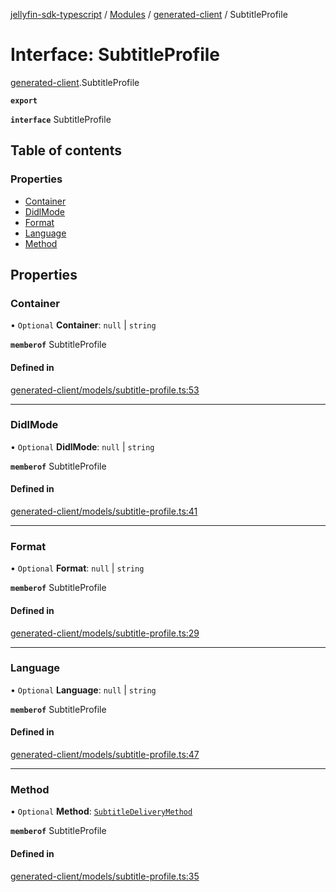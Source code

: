 [jellyfin-sdk-typescript](../README.md) / [Modules](../modules.md) / [generated-client](../modules/generated_client.md) / SubtitleProfile

# Interface: SubtitleProfile

[generated-client](../modules/generated_client.md).SubtitleProfile

**`export`**

**`interface`** SubtitleProfile

## Table of contents

### Properties

- [Container](generated_client.SubtitleProfile.md#container)
- [DidlMode](generated_client.SubtitleProfile.md#didlmode)
- [Format](generated_client.SubtitleProfile.md#format)
- [Language](generated_client.SubtitleProfile.md#language)
- [Method](generated_client.SubtitleProfile.md#method)

## Properties

### Container

• `Optional` **Container**: ``null`` \| `string`

**`memberof`** SubtitleProfile

#### Defined in

[generated-client/models/subtitle-profile.ts:53](https://github.com/thornbill/jellyfin-sdk-typescript/blob/350a9a5/src/generated-client/models/subtitle-profile.ts#L53)

___

### DidlMode

• `Optional` **DidlMode**: ``null`` \| `string`

**`memberof`** SubtitleProfile

#### Defined in

[generated-client/models/subtitle-profile.ts:41](https://github.com/thornbill/jellyfin-sdk-typescript/blob/350a9a5/src/generated-client/models/subtitle-profile.ts#L41)

___

### Format

• `Optional` **Format**: ``null`` \| `string`

**`memberof`** SubtitleProfile

#### Defined in

[generated-client/models/subtitle-profile.ts:29](https://github.com/thornbill/jellyfin-sdk-typescript/blob/350a9a5/src/generated-client/models/subtitle-profile.ts#L29)

___

### Language

• `Optional` **Language**: ``null`` \| `string`

**`memberof`** SubtitleProfile

#### Defined in

[generated-client/models/subtitle-profile.ts:47](https://github.com/thornbill/jellyfin-sdk-typescript/blob/350a9a5/src/generated-client/models/subtitle-profile.ts#L47)

___

### Method

• `Optional` **Method**: [`SubtitleDeliveryMethod`](../enums/generated_client.SubtitleDeliveryMethod.md)

**`memberof`** SubtitleProfile

#### Defined in

[generated-client/models/subtitle-profile.ts:35](https://github.com/thornbill/jellyfin-sdk-typescript/blob/350a9a5/src/generated-client/models/subtitle-profile.ts#L35)
